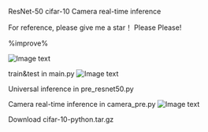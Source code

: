 ResNet-50   cifar-10   Camera real-time inference

For reference, please give me a star！ Please Please!

%improve%

![Image text](https://github.com/zzbbzz626/images/blob/main/1647694393(1).png)

train&test in main.py
![Image text](https://github.com/zzbbzz626/images/blob/main/1122.jpg)

Universal inference in pre_resnet50.py

Camera real-time inference in camera_pre.py
![Image text](https://github.com/zzbbzz626/images/blob/main/cat.jpg)

Download cifar-10-python.tar.gz
